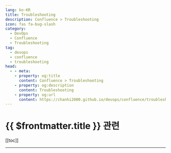 ```yaml
---
lang: ko-KR
title: Troubleshooting
description: Confluence > Troubleshooting
icon: fas fa-bug-slash
category:
  - DevOps
  - Confluence
  - Troubleshooting
tag:
  - devops
  - confluence
  - troubleshooting
head:
  - - meta:
    - property: og:title
      content: Confluence > Troubleshooting
    - property: og:description
      content: Troubleshooting
    - property: og:url
      content: https://chanhi2000.github.io/devops/confluence/troubleshooting.html
---
```


# {{ $frontmatter.title }} 관련

[[toc]]

---

<TagLinks />